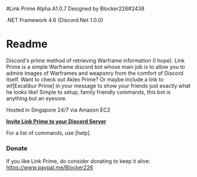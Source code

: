 #Link Prime Alpha A1.0.7
Designed by Blocker226#2438

.NET Framework 4.6 (Discord.Net 1.0.0)

# Readme #
Discord's prime method of retrieving Warframe information (I hope). Link Prime is a simple Warframe discord bot whose main job is to allow you to admire images of Warframes and weaponry from the comfort of Discord itself. Want to check out Aklex Prime? Or maybe include a link to wf[Excalibur Prime] in your message to show your friends just exactly what he looks like! Simple to setup, family friendly commands, this bot is anything but an eyesore.

Hosted in Singapore 24/7 via Amazon EC2

**[Invite Link Prime to your Discord Server](https://discordapp.com/oauth2/authorize?client_id=276370292052459523&scope=bot&permissions=35840)**

For a list of commands, use [help].

### Donate ###
If you like Link Prime, do consider donating to keep it alive: https://www.paypal.me/Blocker226